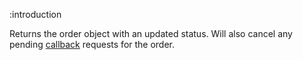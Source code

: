 :introduction

Returns the order object with an updated status. Will also cancel any pending
[callback](/callbacks#user-status-callback) requests for the order.
